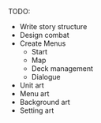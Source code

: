 TODO:
* Write story structure
* Design combat
* Create Menus
  * Start
  * Map
  * Deck management
  * Dialogue
* Unit art
* Menu art
* Background art
* Setting art
